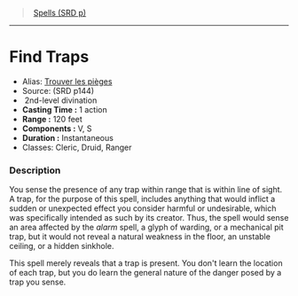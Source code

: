 ﻿> [Spells (SRD p)](srd_spells.md)

---

# Find Traps

- Alias: [Trouver les pièges](hd_spells_trouver_les_pieges.md)
- Source: (SRD p144)
-  2nd-level divination
- **Casting Time :** 1 action
- **Range :** 120 feet
- **Components :** V, S
- **Duration :** Instantaneous
- Classes: Cleric, Druid, Ranger

### Description

You sense the presence of any trap within range that is within line of sight. A trap, for the purpose of this spell, includes anything that would inflict a sudden or unexpected effect you consider harmful or undesirable, which was specifically intended as such by its creator. Thus, the spell would sense an area affected by the _alarm_ spell, a glyph of warding, or a mechanical pit trap, but it would not reveal a natural weakness in the floor, an unstable ceiling, or a hidden sinkhole.

This spell merely reveals that a trap is present. You don't learn the location of each trap, but you do learn the general nature of the danger posed by a trap you sense.

